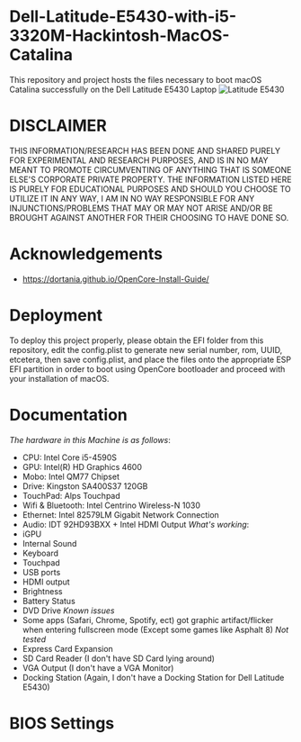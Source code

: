 # Dell-Latitude-E5430-with-i5-3320M-Hackintosh-MacOS-Catalina
This repository and project hosts the files necessary to boot macOS Catalina successfully on the Dell Latitude E5430 Laptop 
![Latitude E5430](https://github.com/BluePurplePro/Dell-Latitude-E5430-with-i5-3320M-Hackintosh-MacOS-Catalina/assets/84092284/d3a14b4b-2632-42a7-a0b9-31f0f3f5d12c)

# DISCLAIMER
THIS INFORMATION/RESEARCH HAS BEEN DONE AND SHARED PURELY FOR EXPERIMENTAL AND RESEARCH PURPOSES, AND IS IN NO MAY MEANT TO PROMOTE CIRCUMVENTING OF ANYTHING THAT IS SOMEONE ELSE'S CORPORATE PRIVATE PROPERTY. THE INFORMATION LISTED HERE IS PURELY FOR EDUCATIONAL PURPOSES AND SHOULD YOU CHOOSE TO UTILIZE IT IN ANY WAY, I AM IN NO WAY RESPONSIBLE FOR ANY INJUNCTIONS/PROBLEMS THAT MAY OR MAY NOT ARISE AND/OR BE BROUGHT AGAINST ANOTHER FOR THEIR CHOOSING TO HAVE DONE SO.

# Acknowledgements
- https://dortania.github.io/OpenCore-Install-Guide/
  
# Deployment
To deploy this project properly, please obtain the EFI folder from this repository, edit the config.plist to generate new serial number, rom, UUID, etcetera, then save config.plist, and place the files onto the appropriate ESP EFI partition in order to boot using OpenCore bootloader and proceed with your installation of macOS.

# Documentation
_The hardware in this Machine is as follows_:
- CPU: Intel Core i5-4590S
- GPU: Intel(R) HD Graphics 4600
- Mobo: Intel QM77 Chipset
- Drive: Kingston SA400S37 120GB
- TouchPad: Alps Touchpad
- Wifi & Bluetooth: Intel Centrino Wireless-N 1030
- Ethernet: Intel 82579LM Gigabit Network Connection
- Audio: IDT 92HD93BXX + Intel HDMI Output
_What's working_:
- iGPU
- Internal Sound
- Keyboard
- Touchpad
- USB ports
- HDMI output
- Brightness
- Battery Status
- DVD Drive
_Known issues_
- Some apps (Safari, Chrome, Spotify, ect) got graphic artifact/flicker when entering fullscreen mode (Except some games like Asphalt 8)
_Not tested_
- Express Card Expansion
- SD Card Reader (I don't have SD Card lying around)
- VGA Output (I don't have a VGA Monitor)
- Docking Station (Again, I don't have a Docking Station for Dell Latitude E5430)

# BIOS Settings
